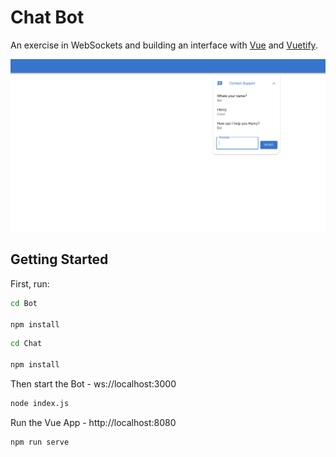 # Chat Bot

An exercise in WebSockets and building an interface with [Vue](https://nextjs.org/) and [Vuetify](https://vuetifyjs.com/en/).

<img width="800" alt="HomePage" src="preview-img/chatbot-vue.png">

## Getting Started

First, run:

```bash
cd Bot

npm install
```

```bash
cd Chat

npm install
```

Then start the Bot - ws://localhost:3000

```bash
node index.js
```

Run the Vue App - http://localhost:8080

```bash
npm run serve
```
